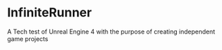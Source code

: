 # InfiniteRunner

A Tech test of Unreal Engine 4 with the purpose of creating independent game projects
